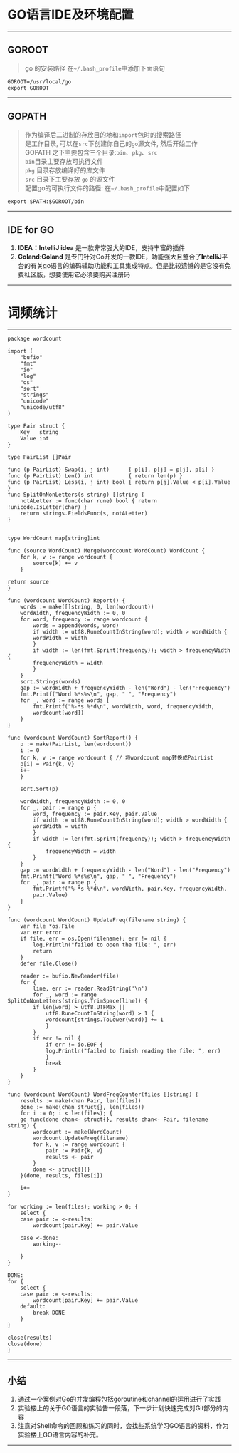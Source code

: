 # GO语言IDE及环境配置  
****       
## GOROOT  
>  go 的安装路径 在`~/.bash_profile`中添加下面语句	

	GOROOT=/usr/local/go
	export GOROOT  
	
****
## GOPATH  
> 作为编译后二进制的存放目的地和`import`包时的搜索路径  
> 是工作目录, 可以在`src`下创建你自己的`go`源文件, 然后开始工作  
> GOPATH 之下主要包含三个目录:`bin`、`pkg`、`src`  
> `bin`目录主要存放可执行文件  
> `pkg` 目录存放编译好的库文件  
> `src` 目录下主要存放 `go` 的源文件  
> 配置go的可执行文件的路径: 在`~/.bash_profile`中配置如下  

	export $PATH:$GOROOT/bin  
****  
## IDE for GO  
1. **IDEA：IntelliJ idea** 是一款非常强大的IDE，支持丰富的插件 
2. **Goland**:**Goland** 是专门针对Go开发的一款IDE，功能强大且整合了**IntelliJ**平台的有关go语言的编码辅助功能和工具集成特点。但是比较遗憾的是它没有免费社区版，想要使用它必须要购买注册码  

****  
# 词频统计  
****  
	package wordcount

	import (
	    "bufio"
	    "fmt"
	    "io"
	    "log"
	    "os"
	    "sort"
	    "strings"
	    "unicode"
	    "unicode/utf8"
	)
	
	type Pair struct {
	    Key   string
	    Value int
	}

	type PairList []Pair
	
	func (p PairList) Swap(i, j int)      { p[i], p[j] = p[j], p[i] }
	func (p PairList) Len() int           { return len(p) }
	func (p PairList) Less(i, j int) bool { return p[j].Value < p[i].Value } 
	func SplitOnNonLetters(s string) []string {
	    notALetter := func(char rune) bool { return !unicode.IsLetter(char) }
	    return strings.FieldsFunc(s, notALetter)
	}
	
	
	type WordCount map[string]int

	func (source WordCount) Merge(wordcount WordCount) WordCount {
	    for k, v := range wordcount {
	        source[k] += v
	    }
	
    return source
	}

	func (wordcount WordCount) Report() {
	    words := make([]string, 0, len(wordcount))
	    wordWidth, frequencyWidth := 0, 0
	    for word, frequency := range wordcount {
	        words = append(words, word)
	        if width := utf8.RuneCountInString(word); width > wordWidth {
            wordWidth = width
	        }
	        if width := len(fmt.Sprint(frequency)); width > frequencyWidth {
            frequencyWidth = width
	        }
	    }
	    sort.Strings(words)
	    gap := wordWidth + frequencyWidth - len("Word") - len("Frequency")
	    fmt.Printf("Word %*s%s\n", gap, " ", "Frequency")
	    for _, word := range words {
	        fmt.Printf("%-*s %*d\n", wordWidth, word, frequencyWidth,
            wordcount[word])
	    }
	}

	func (wordcount WordCount) SortReport() {
	    p := make(PairList, len(wordcount))
	    i := 0
	    for k, v := range wordcount { // 将wordcount map转换成PairList
        p[i] = Pair{k, v}
        i++
	    }

	    sort.Sort(p) 

	    wordWidth, frequencyWidth := 0, 0
	    for _, pair := range p {
	        word, frequency := pair.Key, pair.Value
	        if width := utf8.RuneCountInString(word); width > wordWidth {
            wordWidth = width
	        }
	        if width := len(fmt.Sprint(frequency)); width > frequencyWidth {
	            frequencyWidth = width
	        }
	    }
	    gap := wordWidth + frequencyWidth - len("Word") - len("Frequency")
	    fmt.Printf("Word %*s%s\n", gap, " ", "Frequency")
	    for _, pair := range p {
	        fmt.Printf("%-*s %*d\n", wordWidth, pair.Key, frequencyWidth,
            pair.Value)
	    }
	}

	func (wordcount WordCount) UpdateFreq(filename string) {
	    var file *os.File
	    var err error
	    if file, err = os.Open(filename); err != nil {
	        log.Println("failed to open the file: ", err)
	        return
	    }
	    defer file.Close() 

	    reader := bufio.NewReader(file)
	    for {
	        line, err := reader.ReadString('\n')
	        for _, word := range SplitOnNonLetters(strings.TrimSpace(line)) {
            if len(word) > utf8.UTFMax ||
                utf8.RuneCountInString(word) > 1 {
                wordcount[strings.ToLower(word)] += 1
	            }
	        }
	        if err != nil {
	            if err != io.EOF {
                log.Println("failed to finish reading the file: ", err)
	            }
	            break
	        }
	    }
	}

	func (wordcount WordCount) WordFreqCounter(files []string) {
	    results := make(chan Pair, len(files))  
	    done := make(chan struct{}, len(files)) 
	    for i := 0; i < len(files); { 
        go func(done chan<- struct{}, results chan<- Pair, filename string) {
            wordcount := make(WordCount)
            wordcount.UpdateFreq(filename)
            for k, v := range wordcount {
                pair := Pair{k, v}
                results <- pair
            }
            done <- struct{}{}
        }(done, results, files[i])

        i++
    }

    for working := len(files); working > 0; { 
        select {
        case pair := <-results: 
            wordcount[pair.Key] += pair.Value

        case <-done:
            working--

        }
    }

	DONE: 
    for {
        select {
        case pair := <-results:
            wordcount[pair.Key] += pair.Value
        default:
            break DONE
        }
    }

    close(results)
    close(done)
	} 
**** 
## 小结  
1. 通过一个案例对Go的并发编程包括goroutine和channel的运用进行了实践  
2. 实验楼上的关于GO语言的实验告一段落，下一步计划快速完成对Git部分的内容  
3. 注意对Shell命令的回顾和练习的同时，会找些系统学习GO语言的资料，作为实验楼上GO语言内容的补充。  
****  
